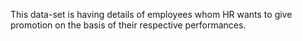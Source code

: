 This data-set is having details of employees whom HR wants to give promotion on the basis of their respective performances.
